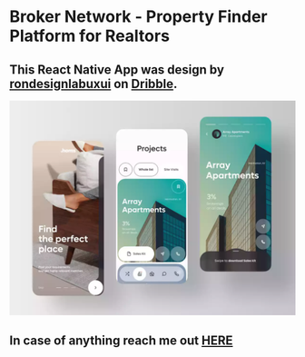 # Broker Network - Property Finder Platform for Realtors

## This React Native App was design by [rondesignlabuxui](https://dribbble.com/shots/17579538-Broker-Network-Property-Finder-Platform-for-Realtors) on [Dribble](https://dribbble.com/rondesignlabuxui).

![App Design](./design.webp)

## In case of anything reach me out <a href="mailto:fshera96@gmail.com">HERE</a>
